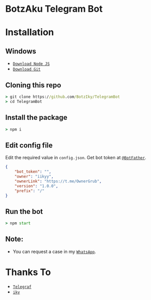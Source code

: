 # BotzAku Telegram Bot

# Installation

## Windows
* [`Download Node JS`](https://nodejs.org/en/download/)
* [`Download Git`](https://git-scm.com/download/win)


## Cloning this repo
```cmd
> git clone https://github.com/BotzIky/TelegramBot
> cd TelegramBot
```

## Install the package
```cmd
> npm i
```

## Edit config file
Edit the required value in `config.json`. Get bot token at [`@BotFather`](http://t.me/BotFather).
```json
{
    "bot_token": "",
    "owner": "iikyy",
    "ownerLink": "https://t.me/OwnerGrub",
    "version": "1.0.0",
    "prefix": "/"
}
```

## Run the bot
```cmd
> npm start
```

## Note:
* You can request a case in my [`WhatsApp`](http://wa.me/6282275403263).

# Thanks To
* [`Telegraf`](https://github.com/telegraf/telegraf)
* [`iky`](https://github.com/iky94951)
